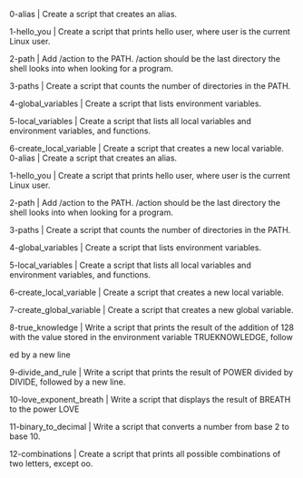 0-alias | Create a script that creates an alias.                                                                                                       

1-hello_you | Create a script that prints hello user, where user is the current Linux user.                                                            

2-path | Add /action to the PATH. /action should be the last directory the shell looks into when looking for a program.                                

3-paths | Create a script that counts the number of directories in the PATH.                                                                           

4-global_variables | Create a script that lists environment variables.                                                                                 

5-local_variables | Create a script that lists all local variables and environment variables, and functions.                                           

6-create_local_variable | Create a script that creates a new local variable.                                                                           
0-alias | Create a script that creates an alias.                                                                                                       

1-hello_you | Create a script that prints hello user, where user is the current Linux user.                                                            

2-path | Add /action to the PATH. /action should be the last directory the shell looks into when looking for a program.                                

3-paths | Create a script that counts the number of directories in the PATH.                                                                           

4-global_variables | Create a script that lists environment variables.                                                                                 

5-local_variables | Create a script that lists all local variables and environment variables, and functions.                                           

6-create_local_variable | Create a script that creates a new local variable.                                                                           

7-create_global_variable | Create a script that creates a new global variable.                                                                         

8-true_knowledge | Write a script that prints the result of the addition of 128 with the value stored in the environment variable TRUEKNOWLEDGE, follow

ed by a new line                                                                                                                                       

9-divide_and_rule | Write a script that prints the result of POWER divided by DIVIDE, followed by a new line.                                          

10-love_exponent_breath | Write a script that displays the result of BREATH to the power LOVE                                                          

11-binary_to_decimal | Write a script that converts a number from base 2 to base 10.                                                                   

12-combinations | Create a script that prints all possible combinations of two letters, except oo.                                                     


